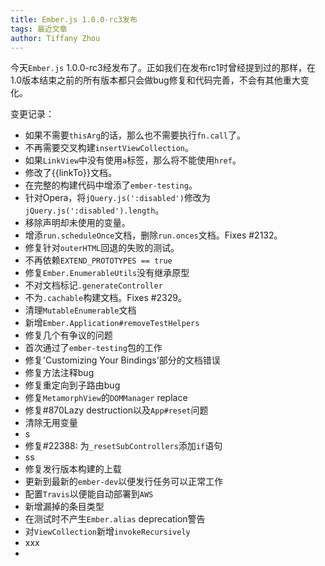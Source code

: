 ```yaml
---
title: Ember.js 1.0.0-rc3发布
tags: 最近文章
author: Tiffany Zhou
---
```

今天`Ember.js`
1.0.0-rc3经发布了。正如我们在发布rc1时曾经提到过的那样，在1.0版本结束之前的所有版本都只会做bug修复和代码完善，不会有其他重大变化。

变更记录：

* 如果不需要`thisArg`的话，那么也不需要执行`fn.call`了。
* 不再需要交叉构建`insertViewCollection`。
* 如果`LinkView`中没有使用`a`标签，那么将不能使用`href`。
* 修改了{{linkTo}}文档。
* 在完整的构建代码中增添了`ember-testing`。
* 针对Opera，将`jQuery.js(':disabled')`修改为`jQuery.js(':disabled').length`。
* 移除声明却未使用的变量。
* 增添`run.scheduleOnce`文档，删除`run.onces`文档。Fixes #2132。
* 修复针对`outerHTML`回退的失败的测试。
* 不再依赖`EXTEND_PROTOTYPES == true`
* 修复`Ember.EnumerableUtils`没有继承原型
* 不对文档标记`.generateController`
* 不为`.cachable`构建文档。Fixes #2329。
* 清理`MutableEnumerable`文档
* 新增`Ember.Application#removeTestHelpers`
* 修复几个有争议的问题
* 首次通过了`ember-testing`包的工作
* 修复'Customizing Your Bindings'部分的文档错误
* 修复方法注释bug
* 修复重定向到子路由bug
* 修复`MetamorphView`的`DOMManager` replace
* 修复#870Lazy destruction以及`App#reset`问题
* 清除无用变量
* s
* 修复#22388: 为`_resetSubControllers`添加`if`语句
* ss
* 修复发行版本构建的上载
* 更新到最新的`ember-dev`以便发行任务可以正常工作
* 配置`Travis`以便能自动部署到`AWS`
* 新增漏掉的条目类型
* 在测试时不产生`Ember.alias` deprecation警告
* 对`ViewCollection`新增`invokeRecursively`
* xxx
* 
